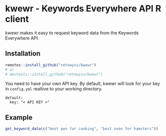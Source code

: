 
# kwewr - Keywords Everywhere API R client  

<!-- badges: start -->
<!-- badges: end -->

kwewr makes it easy to request keyword data from the Keywords Everywhere API. 

## Installation

``` r
remotes::install_github("retowyss/kwewr")
# or
# devtools::install_github("retowyss/kwewr")
```

You need to have your own API key. By default, kwewr will look for your key in
`config.yml` realtive to your working directory.

```
default:
  key: "< API KEY >"
```

## Example

``` r
get_keyword_data(c("best pen for cooking", "best oven for hamsters"))
```



